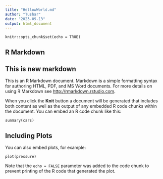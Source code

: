 ```yaml
---
title: "HellowWorld.md"
author: "Tushar"
date: "2023-09-13"
output: html_document
---
```


```{r setup, include=FALSE}
knitr::opts_chunk$set(echo = TRUE)
```

## R Markdown
## This is new markdown

This is an R Markdown document. Markdown is a simple formatting syntax for authoring HTML, PDF, and MS Word documents. For more details on using R Markdown see <http://rmarkdown.rstudio.com>.

When you click the **Knit** button a document will be generated that includes both content as well as the output of any embedded R code chunks within the document. You can embed an R code chunk like this:

```{r cars}
summary(cars)
```

## Including Plots

You can also embed plots, for example:

```{r pressure, echo=FALSE}
plot(pressure)
```

Note that the `echo = FALSE` parameter was added to the code chunk to prevent printing of the R code that generated the plot.
